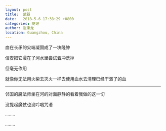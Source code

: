 ```yaml
---
layout: post
title:  武器
date:   2018-5-6 17:38:29 +0800
categories: 随记
author: 崔秉龙
location: Guangzhou, China
---
```













血在长矛的尖端凝固成了一块隆肿

信安把它浸在了河水里尝试着冲洗掉

但毫无作用

就像你无法用火柴去灭火一样去使用血水去清理已经干涸了的血

---

邻国的魔法师坐在河的对面静静的看着我做的这一切

没提起魔仗也没吟唱咒语

........

........